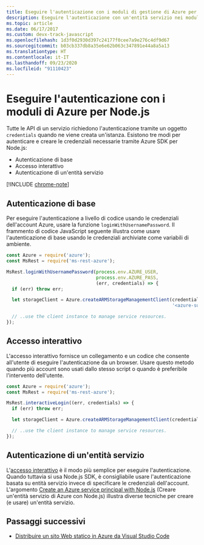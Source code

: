 ```yaml
---
title: Eseguire l'autenticazione con i moduli di gestione di Azure per Node.js
description: Eseguire l'autenticazione con un'entità servizio nei moduli di gestione di Azure per Node.js
ms.topic: article
ms.date: 06/17/2017
ms.custom: devx-track-javascript
ms.openlocfilehash: 1d3f0d2930d397c24177f0cee7a9e276c4df9d67
ms.sourcegitcommit: b03cb337db8a35e6e62b063c347891e44a8a5a13
ms.translationtype: HT
ms.contentlocale: it-IT
ms.lasthandoff: 09/23/2020
ms.locfileid: "91110423"
---
```

# <a name="authenticate-with-the-azure-modules-for-nodejs"></a>Eseguire l'autenticazione con i moduli di Azure per Node.js

Tutte le API di un servizio richiedono l'autenticazione tramite un oggetto `credentials` quando ne viene creata un'istanza. Esistono tre modi per autenticare e creare le credenziali necessarie tramite Azure SDK per Node.js:

- Autenticazione di base
- Accesso interattivo
- Autenticazione di un'entità servizio

[!INCLUDE [chrome-note](includes/chrome-note.md)]

## <a name="basic-authentication"></a>Autenticazione di base

Per eseguire l'autenticazione a livello di codice usando le credenziali dell'account Azure, usare la funzione `loginWithUsernamePassword`. Il frammento di codice JavaScript seguente illustra come usare l'autenticazione di base usando le credenziali archiviate come variabili di ambiente.

```javascript
const Azure = require('azure');
const MsRest = require('ms-rest-azure');

MsRest.loginWithUsernamePassword(process.env.AZURE_USER,
                                 process.env.AZURE_PASS,
                                 (err, credentials) => {
  if (err) throw err;

  let storageClient = Azure.createARMStorageManagementClient(credentials,
                                                             '<azure-subscription-id>');

  // ..use the client instance to manage service resources.
});
```

## <a name="interactive-login"></a>Accesso interattivo

L'accesso interattivo fornisce un collegamento e un codice che consente all'utente di eseguire l'autenticazione da un browser. Usare questo metodo quando più account sono usati dallo stesso script o quando è preferibile l'intervento dell'utente.

```javascript
const Azure = require('azure');
const MsRest = require('ms-rest-azure');

MsRest.interactiveLogin((err, credentials) => {
  if (err) throw err;

  let storageClient = Azure.createARMStorageManagementClient(credentials, '<azure-subscription-id>');

  // ..use the client instance to manage service resources.
});
```

## <a name="service-principal-authentication"></a>Autenticazione di un'entità servizio

L'[accesso interattivo](#interactive-login) è il modo più semplice per eseguire l'autenticazione. Quando tuttavia si usa Node.js SDK, è consigliabile usare l'autenticazione basata su entità servizio invece di specificare le credenziali dell'account. L'argomento [Create an Azure service principal with Node.js](./node-sdk-azure-authenticate-principal.md) (Creare un'entità servizio di Azure con Node.js) illustra diverse tecniche per creare (e usare) un'entità servizio.

## <a name="next-steps"></a>Passaggi successivi

* [Distribuire un sito Web statico in Azure da Visual Studio Code](tutorial-vscode-static-website-node-01.md)